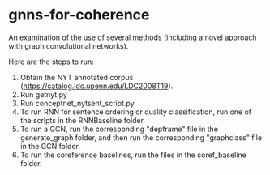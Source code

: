 # gnns-for-coherence
An examination of the use of several methods (including a novel approach with graph convolutional networks).

Here are the steps to run:

1) Obtain the NYT annotated corpus (https://catalog.ldc.upenn.edu/LDC2008T19).
2) Run getnyt.py
3) Run conceptnet_nytsent_script.py
4) To run RNN for sentence ordering or quality classification, run one of the scripts in the RNNBaseline folder.
5) To run a GCN, run the corresponding "depframe" file in the generate_graph folder, and then run the corresponding "graphclass" file in the GCN folder.
6) To run the coreference baselines, run the files in the coref_baseline folder.

